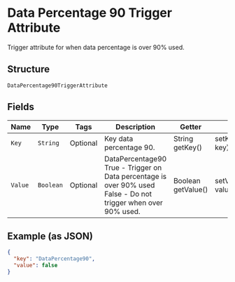 
# Data Percentage 90 Trigger Attribute

Trigger attribute for when data percentage is over 90% used.

## Structure

`DataPercentage90TriggerAttribute`

## Fields

| Name | Type | Tags | Description | Getter | Setter |
|  --- | --- | --- | --- | --- | --- |
| `Key` | `String` | Optional | Key data percentage 90. | String getKey() | setKey(String key) |
| `Value` | `Boolean` | Optional | DataPercentage90<br />True - Trigger on Data percentage is over 90% used<br />False - Do not trigger when over 90% used. | Boolean getValue() | setValue(Boolean value) |

## Example (as JSON)

```json
{
  "key": "DataPercentage90",
  "value": false
}
```

